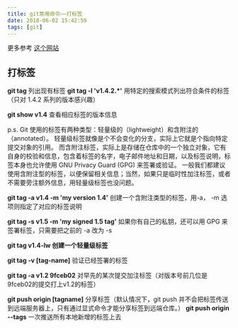 ```yaml
---
title: git常用命令——打标签
date: 2018-06-02 15:42:59
tags: [git]
---
```


更多参考 [这个网站](https://git-scm.com/book/zh/v1/Git-%E5%9F%BA%E7%A1%80-%E6%89%93%E6%A0%87%E7%AD%BE)

## 打标签
**git tag** 列出现有标签
**git tag -l 'v1.4.2.\*'** 用特定的搜索模式列出符合条件的标签（只对 1.4.2 系列的版本感兴趣）

**git show v1.4** 查看相应标签的版本信息

p.s. Git 使用的标签有两种类型：轻量级的（lightweight）和含附注的（annotated）。
轻量级标签就像是个不会变化的分支，实际上它就是个指向特定提交对象的引用。
而含附注标签，实际上是存储在仓库中的一个独立对象，它有自身的校验和信息，包含着标签的名字，电子邮件地址和日期，以及标签说明，标签本身也允许使用 GNU Privacy Guard (GPG) 来签署或验证。
一般我们都建议使用含附注型的标签，以便保留相关信息；当然，如果只是临时性加注标签，或者不需要旁注额外信息，用轻量级标签也没问题。

**git tag -a v1.4 -m 'my version 1.4'** 创建一个含附注类型的标签，用-a， -m 选项则指定了对应的标签说明

**git tag -s v1.5 -m 'my signed 1.5 tag'**  如果你有自己的私钥，还可以用 GPG 来签署标签，只需要把之前的 -a 改为 -s

**git tag v1.4-lw 创建一个轻量级标签**

**git tag -v \[tag-name\]** 验证已经签署的标签

**git tag -a v1.2 9fceb02** 对早先的某次提交加注标签（对版本号前几位是9fceb02的提交打上v1.2的标签）

**git push origin \[tagname\]** 分享标签（默认情况下，git push 并不会把标签传送到远端服务器上，只有通过显式命令才能分享标签到远端仓库。）
**git push origin --tags** 一次推送所有本地新增的标签上去
